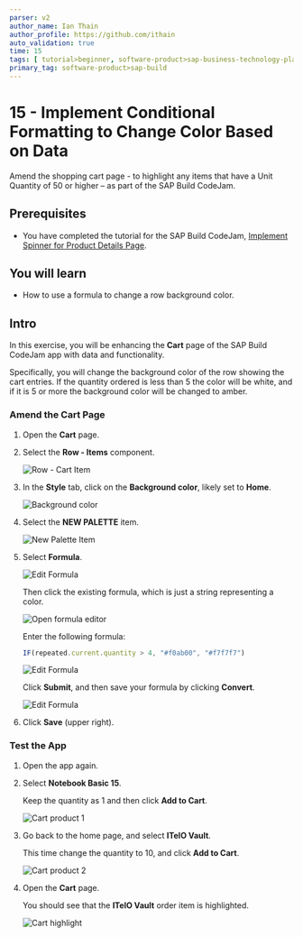 ```yaml
---
parser: v2
author_name: Ian Thain
author_profile: https://github.com/ithain
auto_validation: true
time: 15
tags: [ tutorial>beginner, software-product>sap-business-technology-platform,software-product>sap-build, software-product>sap-build-apps, software-product>sap-build-process-automation]
primary_tag: software-product>sap-build
---
```

  

# 15 - Implement Conditional Formatting to Change Color Based on Data  
<!-- description --> Amend the shopping cart page - to highlight any items that have a Unit Quantity of 50 or higher – as part of the SAP Build CodeJam.



## Prerequisites
- You have completed the tutorial for the SAP Build CodeJam, [Implement Spinner for Product Details Page](codejam-14-spinner).





## You will learn
- How to use a formula to change a row background color.





## Intro
In this exercise, you will be enhancing the **Cart** page of the SAP Build CodeJam app with data and functionality.

Specifically, you will change the background color of the row showing the cart entries. If the quantity ordered is less than 5 the color will be white, and if it is 5 or more the background color will be changed to amber.





### Amend the Cart Page

1. Open the **Cart** page.

2. Select the **Row - Items** component.

    ![Row - Cart Item](row-cart-item.png)

3. In the **Style** tab, click on the **Background color**, likely set to **Home**.

    ![Background color](style-background.png)

4. Select the **NEW PALETTE** item.

    ![New Palette Item](new-palette.png)

5. Select **Formula**.

    ![Edit Formula](formula1.png)

    Then click the existing formula, which is just a string representing a color.

    ![Open formula editor](formula2.png)

    Enter the following formula:
    
    ```JavaScript
    IF(repeated.current.quantity > 4, "#f0ab00", "#f7f7f7")
    ```
    
    ![Edit Formula](edit-formula.png)

    Click **Submit**, and then save your formula by clicking **Convert**.


    ![Edit Formula](background-convert.png)

6.  Click **Save** (upper right).








### Test the App

1. Open the app again.

2. Select **Notebook Basic 15**.

    Keep the quantity as 1 and then click **Add to Cart**.

    ![Cart product 1](run-cart.png)

3. Go back to the home page, and select **ITelO Vault**.
   
    This time change the quantity to 10, and click **Add to Cart**.

    ![Cart product 2](run-cart2.png)

4. Open the **Cart** page. 
   
    You should see that the **ITelO Vault** order item is highlighted.

    ![Cart highlight](run-cart3.png)


